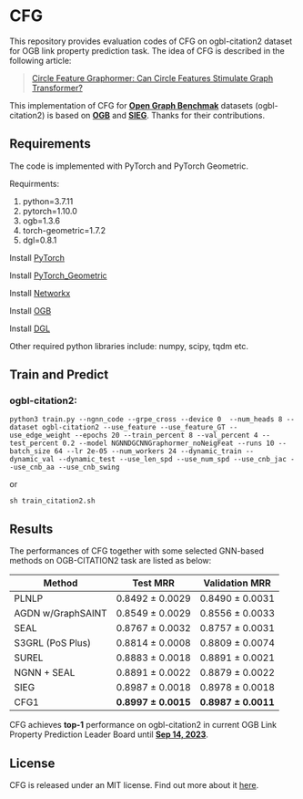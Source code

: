 
# CFG
This repository provides evaluation codes of CFG on ogbl-citation2 dataset for OGB link property prediction task. The idea of CFG is described in the following article:
> [Circle Feature Graphormer: Can Circle Features Stimulate Graph Transformer?](https://arxiv.org/abs/2309.06574)

This implementation of CFG for [**Open Graph Benchmak**](https://arxiv.org/abs/2005.00687) datasets (ogbl-citation2) is based on [**OGB**](https://github.com/snap-stanford/ogb) and [**SIEG**](https://github.com/anonymous20221001/SIEG_OGB). Thanks for their contributions.



## Requirements
The code is implemented with PyTorch and PyTorch Geometric. 

Requirments:  
1. python=3.7.11
2. pytorch=1.10.0
3. ogb=1.3.6
4. torch-geometric=1.7.2
5. dgl=0.8.1

Install [PyTorch](https://pytorch.org/)

Install [PyTorch\_Geometric](https://rusty1s.github.io/pytorch_geometric/build/html/notes/installation.html)

Install [Networkx](https://networkx.org/documentation/stable/install.html)

Install [OGB](https://ogb.stanford.edu/docs/home/)

Install [DGL](https://www.dgl.ai/pages/start.html)

Other required python libraries include: numpy, scipy, tqdm etc.

## Train and Predict
### ogbl-citation2:  

    python3 train.py --ngnn_code --grpe_cross --device 0  --num_heads 8 --dataset ogbl-citation2 --use_feature --use_feature_GT --use_edge_weight --epochs 20 --train_percent 8 --val_percent 4 --test_percent 0.2 --model NGNNDGCNNGraphormer_noNeigFeat --runs 10 --batch_size 64 --lr 2e-05 --num_workers 24 --dynamic_train --dynamic_val --dynamic_test --use_len_spd --use_num_spd --use_cnb_jac --use_cnb_aa --use_cnb_swing

or 

    sh train_citation2.sh

## Results
The performances of CFG together with some selected GNN-based methods on OGB-CITATION2 task are listed as below:


| Method         | Test MRR  | Validation MRR             |
| ---------- | :-----------:  | :-----------: |
|  PLNLP    |  0.8492 ± 0.0029          |  0.8490 ± 0.0031          | 
| AGDN w/GraphSAINT  |  0.8549 ± 0.0029          |  0.8556 ± 0.0033        | 
| SEAL                |  0.8767 ± 0.0032        | 0.8757 ± 0.0031        |
| S3GRL (PoS Plus)  | 0.8814 ± 0.0008 | 0.8809 ± 0.0074 | 
| SUREL |  0.8883 ± 0.0018         |  0.8891 ± 0.0021       | 
| NGNN + SEAL       |  0.8891 ± 0.0022        |  0.8879 ± 0.0022          | 
| SIEG  |  0.8987 ± 0.0018 | 0.8978 ± 0.0018 | 
| CFG1   |  **0.8997 ± 0.0015** |  **0.8987 ± 0.0011** | 


CFG achieves **top-1** performance on ogbl-citation2 in current OGB Link Property Prediction Leader Board until [**Sep 14, 2023**](https://ogb.stanford.edu/docs/leader_linkprop/). 


## License


CFG is released under an MIT license. Find out more about it [here](LICENSE).
